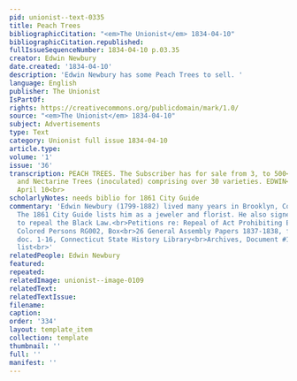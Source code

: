 ```yaml
---
pid: unionist--text-0335
title: Peach Trees
bibliographicCitation: "<em>The Unionist</em> 1834-04-10"
bibliographicCitation.republished: 
fullIssueSequenceNumber: 1834-04-10 p.03.35
creator: Edwin Newbury
date.created: '1834-04-10'
description: 'Edwin Newbury has some Peach Trees to sell. '
language: English
publisher: The Unionist
IsPartOf: 
rights: https://creativecommons.org/publicdomain/mark/1.0/
source: "<em>The Unionist</em> 1834-04-10"
subject: Advertisements
type: Text
category: Unionist full issue 1834-04-10
article.type: 
volume: '1'
issue: '36'
transcription: PEACH TREES. The Subscriber has for sale from 3, to 500<br><em>P</em>each
  and Nectarine Trees (inoculated) comprising over 30 varieties. EDWIN<br>NEWBURY.
  April 10<br>
scholarlyNotes: needs biblio for 1861 City Guide
commentary: 'Edwin Newbury (1799-1882) lived many years in Brooklyn, Connecticut.
  The 1861 City Guide lists him as a jeweler and florist. He also signed the petition
  to repeal the Black Law.<br>Petitions re: Repeal of Act Prohibiting Education of
  Colored Persons RG002, Box<br>26 General Assembly Papers 1837-1838, folder #16,
  doc. 1-16, Connecticut State History Library<br>Archives, Document #10 - Brooklyn
  list<br>'
relatedPeople: Edwin Newbury
featured: 
repeated: 
relatedImage: unionist--image-0109
relatedText: 
relatedTextIssue: 
filename: 
caption: 
order: '334'
layout: template_item
collection: template
thumbnail: ''
full: ''
manifest: ''
---
```

